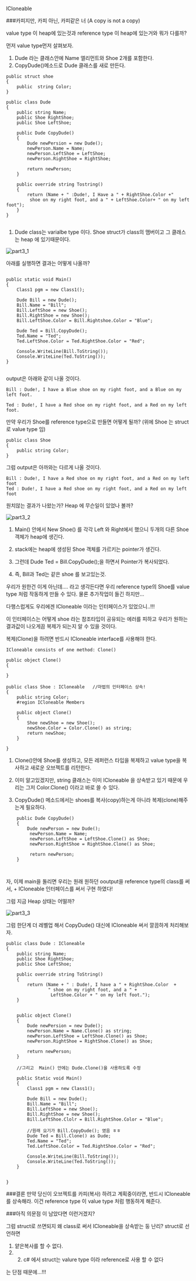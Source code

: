 ICloneable

###카피지만, 카피 아닌, 카피같은 너 (A copy is not a copy)

value type 이 heap에 있는것과 reference type 이 heap에 있는거와 뭐가 다를까?

먼저 value type먼저 살펴보자. 

1. Dude 라는 클래스안에 Name 엘리먼트와 Shoe 2개를 포함한다. 
2. CopyDude()메소드로 Dude 클래스를 새로 만든다.

```
public struct shoe
{
    public  string Color;
}

public class Dude
{
    public string Name;
    public Shoe RightShoe;
    public Shoe LeftShoe;
    
    public Dude CopyDude()
    {
        Dude newPersion = new Dude();
        newPerson.Name = Name;
        newPerson.LeftShoe = LeftShoe;
        newPerson.RightShoe = RightShoe;
        
        return newPerson;
    }
    
    public override string Tostring()
    {
        return (Name + " :Dude!, I Have a " + RightShoe.Color +"
         shoe on my right foot, and a " + LeftShoe.Color+ " on my left foot");
    }
}


```

1. Dude class는 varialbe type 이다. Shoe struct가 class의 맴버이고 그 클래스는 heap 에 있기때문이다.

![part3_1](http://www.c-sharpcorner.com/UploadFile/rmcochran/chsarp_memory401152006094206AM/Images/heapvsstack3-1.gif)


아래를 실행하면 결과는 어떻게 나올까?




```

public static void Main()
{
    Class1 pgm = new Class1();
    
    Dude Bill = new Dude();
    Bill.Name = "Bill";
    Bill.LeftShoe = new Shoe();
    Bill.RightShoe = new Shoe();
    Bill.LeftShoe.Color = Bill.Rightshoe.Color = "Blue";
    
    Dude Ted = Bill.CopyDude();
    Ted.Name = "Ted";
    Ted.LeftShoe.Color = Ted.RightShoe.Color = "Red";
    
    Console.WriteLine(Bill.ToString());
    Console.WriteLine(Ted.ToString());
}


```
output은 아래와 같이 나올 것이다.

```
Bill : Dude!, I have a Blue shoe on my right foot, and a Blue on my left foot.

Ted : Dude!, I have a Red shoe on my right foot, and a Red on my left foot.

```


만약 우리가 Shoe를 reference type으로 만들면 어떻게 될까? 
(위에 Shoe 는 struct로 value type 임)

```
public class Shoe
{
    public string Color;
}

```

그럼  output은 아까와는 다르게 나올 것이다.

```
Bill : Dude!, I have a Red shoe on my right foot, and a Red on my left foot
Ted : Dude!, I have a Red shoe on my right foot, and a Red on my left foot

```


원치않는 결과가 나왔는가? Heap 에 무슨일이 있었나 볼까?


![part3_2](http://www.c-sharpcorner.com/UploadFile/rmcochran/chsarp_memory401152006094206AM/Images/heapvsstack3-2.gif)


1. Main() 안에서 New Shoe() 를 각각 Left 와 Right에서 했으니 두개의 다른  Shoe객체가 heap에 생긴다.

2. stack에는 heap에 생성된 Shoe 객체를 가르키는 pointer가 생긴다.

4. 그런데 Dude Ted = Bill.CopyDude();을 하면서 Pointer가 복사되었다.
5. 즉, Bill과 Ted는 같은 shoe 를 보고있는것.

우리가 원한건 이게 아닌데....
라고 생각든다면 우리 reference type의 Shoe를 value type 처럼 작동하게 만들 수 있다. 물론 추가작업이 들긴 하지만...


다행스럽게도 우리에겐 ICloneable 이라는 인터페이스가 있었으니..!!!

이 인터페이스는 어떻게 shoe 라는 참조타입이 공유되는 에러를 피하고 우리가 원하는 결과값이 나오게끔 복제가 되는지 알 수 있을 것이다.

복제(Clone)을 하려면 반드시 ICloneable interface를 사용해야 한다.

```
ICloneable consists of one method: Clone()

public object Clone()
{

}

public class Shoe : ICloneable   //마법의 인터페이스 상속!
{
    public string Color;
    #region ICloneable Members
    
    public object Clone()
    {
        Shoe newShoe = new Shoe();
        newShoe.Color = Color.Clone() as string;
        return newShoe;
    }

}

```
1. Clone()안에 Shoe를 생성하고, 모든 레퍼런스 타입을 복제하고 value type을 복사하고 새로운 오브젝트를 리턴한다.

2. 이미 알고있겠지만, string 클래스는 이미 ICloneable 을 상속받고 있기 때문에 우리는 그저  Color.Clone() 이라고 바로 쓸 수 있다.

3. CopyDude() 메소드에서는 shoes를 복사(copy)하는게 아니라 복제(clone)해주는게 필요하다.

```
    public Dude CopyDude()
    {
        Dude newPerson = new Dude();
         newPerson.Name = Name;
         newPerson.LeftShoe = LeftShoe.Clone() as Shoe;
         newPerson.RightShoe = RightShoe.Clone() as Shoe;

         return newPerson;
    }



```
 자, 이제 main을 돌리면 우리는 원래 원하던 ooutput을 reference type의 class를 써서, + ICloneable 인터페이스를 써서 구현 하였다!
 
 그럼 지금 Heap 상태는 어떨까?
 
 ![part3_3](http://www.c-sharpcorner.com/UploadFile/rmcochran/chsarp_memory401152006094206AM/Images/heapvsstack3-3.gif)
 


그럼 한단계 더 레벨업 해서 CopyDude() 대신에 ICloneable 써서 깔끔하게 처리해보자.

```
public class Dude : ICloneable
{
    public string Name;
    public Shoe RightShoe;
    public Shoe LeftShoe;
    
    public override string ToString()
    {
        return (Name + " : Dude!, I have a " + RightShoe.Color  +
                " shoe on my right foot, and a " +
                 LeftShoe.Color + " on my left foot.");
    }
    
    
    public object Clone()
    {
        Dude newPersion = new Dude();
        newPerson.Name = Name.Clone() as string;
        newPerson.LeftShoe = LeftShoe.Clone() as Shoe;
        newPerson.RightShoe = RightShoe.Clone() as Shoe;
        
        return newPerson;
    }
    
    //그리고  Main() 안에는 Dude.Clone()을 사용하도록 수정
    
    public Static void Main()
    {
        Class1 pgm = new Class1();
        
        Dude Bill = new Dude();
        Bill.Name = "Bill";
        Bill.LeftShoe = new Shoe();
        Bill.RightShoe = new Shoe();
        Bill.LeftShoe.Clolr = Bill.RightShoe.Color = "Blue";
        
        //원래 요기가 Bill.CopyDude(); 였음 ㅎㅎ 
        Dude Ted = Bill.Clone() as Dude;
        Ted.Name = "Ted";
        Ted.LeftShoe.Color = Ted.RightShoe.Color = "Red";
        
        Console.WriteLine(Bill.ToString());
        Console.WriteLine(Ted.ToString());
    }

    
}

```

###결론
만약 당신이 오브젝트를 카피(복사) 하려고 계획중이라면, 반드시 ICloneable 를 상속해라. 이건 reference type 이 value type 처럼 행동하게 해준다. 

###아직 의문점 이 남았다면 이런거겠지?

그럼 struct로 쓰면되지 왜 class로 써서 ICloneable을 상속받는 둥 난리?
struct로 선언하면 
1. 얕은복사를 할 수 없다. 
2. 2. c# 에서 struct는 valure type  이라 reference로 사용 할 수 없다

는 단점 때문에...!!!
